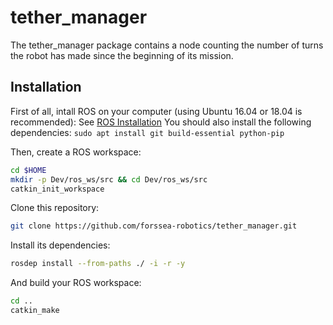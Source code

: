 # tether_manager

The tether_manager package contains a node counting the number of turns the robot has made since the beginning of its mission.

## Installation

First of all, intall ROS on your computer (using Ubuntu 16.04 or 18.04 is recommended):
See [ROS Installation](http://wiki.ros.org/ROS/Installation)
You should also install the following dependencies:
`sudo apt install git build-essential python-pip`

Then, create a ROS workspace:
```bash
cd $HOME
mkdir -p Dev/ros_ws/src && cd Dev/ros_ws/src
catkin_init_workspace
```

Clone this repository:
```bash
git clone https://github.com/forssea-robotics/tether_manager.git
```

Install its dependencies:
```bash
rosdep install --from-paths ./ -i -r -y
```

And build your ROS workspace:
```bash
cd ..
catkin_make
```
